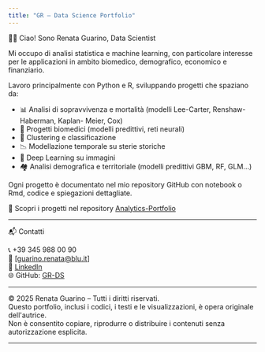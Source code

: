 ```yaml
---
title: "GR – Data Science Portfolio"
---
```


👩‍💻 Ciao! Sono Renata Guarino, Data Scientist

Mi occupo di analisi statistica e machine learning, con particolare interesse per le applicazioni in ambito biomedico, demografico, economico e finanziario.
  
Lavoro principalmente con Python e R, sviluppando progetti che spaziano da:

- 📊 Analisi di sopravvivenza e mortalità (modelli Lee-Carter, Renshaw-Haberman, Kaplan- Meier, Cox)
- 🔬 Progetti biomedici (modelli predittivi, reti neurali)
- 💸 Clustering e classificazione 
- 📉 Modellazione temporale su sterie storiche
- 🐶 Deep Learning su immagini
- 🏘 Analisi demografica e territoriale (modelli predittivi GBM, RF,  GLM...)


Ogni progetto è documentato nel mio repository GitHub con notebook o Rmd, codice e spiegazioni dettagliate.

🔗 Scopri i progetti nel repository [Analytics-Portfolio](https://github.com/GR-DS/Analytics-Portfolio)

---

📬 Contatti

📞 +39 345 988 00 90  
📧 [guarino.renata@blu.it]  
🔗 [LinkedIn](https://www.linkedin.com/in/renatag87/)  
🌐 GitHub: [GR-DS](https://github.com/GR-DS)

---

© 2025 Renata Guarino – Tutti i diritti riservati.  
Questo portfolio, inclusi i codici, i testi e le visualizzazioni, è opera originale dell'autrice.  
Non è consentito copiare, riprodurre o distribuire i contenuti senza autorizzazione esplicita.

---

